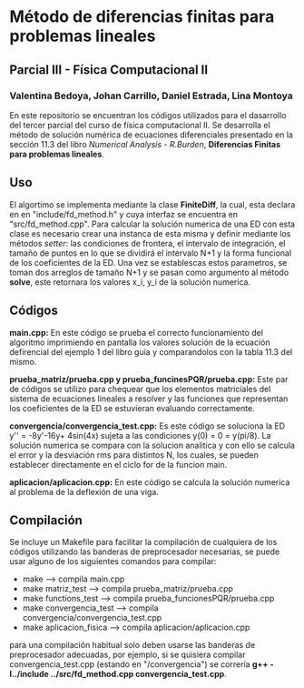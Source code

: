 # Método de diferencias finitas para problemas lineales
## Parcial III - Física Computacional II
### Valentina Bedoya, Johan Carrillo, Daniel Estrada, Lina Montoya

En este repositorio se encuentran los códigos utilizados para el dasarrollo del tercer parcial del curso de física computacional II. Se desarrolla el método de solución numérica de ecuaciones diferenciales presentado en la sección 11.3 del libro *Numerical Analysis - R.Burden*, **Diferencias Finitas para problemas lineales**.

## Uso
El algortimo se implementa mediante la clase **FiniteDiff**, la cual, esta declara en en "include/fd_method.h" y cuya interfaz se encuentra en "src/fd_method.cpp". Para calcular la solución numerica de una ED con esta clase es necesario crear una instanca de esta misma y definir mediante los métodos *setter*: las condiciones de frontera, el intervalo de integración, el tamaño de puntos en lo que se dividirá el intervalo N+1 y la forma funcional de los coeficientes de la ED. Una vez se establescas estos parametros, se toman dos arreglos de tamaño N+1 y se pasan como argumento al método **solve**, este retornara los valores x_i, y_i de la solución numerica.

## Códigos

**main.cpp:** En este código se prueba el correcto funcionamiento del algoritmo imprimiendo en pantalla los valores solución de la ecuación defirencial del ejemplo 1 del libro guía y comparandolos con la tabla 11.3 del mismo. 

**prueba_matriz/prueba.cpp y prueba_funcinesPQR/prueba.cpp:** Este par de códigos se utilizo para chequear que los elementos matriciales del sistema de ecuaciones lineales a resolver y las funciones que representan los coeficientes de la ED se estuvieran evaluando correctamente.

**convergencia/convergencia_test.cpp:** Es este código se soluciona la ED y'' = -8y'-16y+ 4sin(4x) sujeta a las condiciones y(0) = 0 = y(pi/8). La solución numerica se compara con la solucion analitica y con ello se calcula el error y la desviación rms para distintos N, los cuales, se pueden establecer directamente en el ciclo for de la funcion main. 

**aplicacion/aplicacion.cpp:** En este código se calcula la solución numerica al problema de la deflexión de una viga. 

## Compilación
Se incluye un Makefile para facilitar la compilación de cualquiera de los códigos utilizando las banderas de preprocesador necesarias, se puede usar alguno de los siguientes comandos para compilar:

- make --> compila main.cpp
- make matriz_test --> compila prueba_matriz/prueba.cpp
- make functions_test --> compila prueba_funcionesPQR/prueba.cpp
- make convergencia_test --> compila convergencia/convergencia_test.cpp
- make aplicacion_fisica --> compila aplicacion/aplicacion.cpp

para una compilación habitual solo deben usarse las banderas de preprocesador adecuadas, por ejemplo, si se quisiera compilar convergencia_test.cpp (estando en "/convergencia") se correría **g++ -I../include ../src/fd_method.cpp convergencia_test.cpp**.





